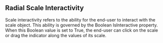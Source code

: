 ## Radial Scale Interactivity
Scale interactivity refers to the ability for the end-user to interact with the scale object. This ability is governed by the Boolean IsInteractive property. When this Boolean value is set to True, the end-user can click on the scale or drag the indicator along the values of its scale.

[//]: <keywords: radradialgauge, radialscale, marker, radnumericupdown, isinteractive, radnumericupdown, drag> 
